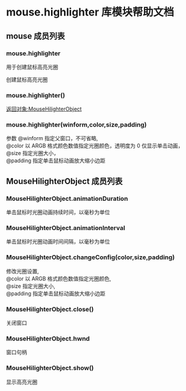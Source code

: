 # mouse.highlighter 库模块帮助文档

<a id="mouse"></a>
## mouse 成员列表


<a id="mouse.highlighter"></a>
### mouse.highlighter 
 用于创建鼠标高亮光圈

创建鼠标高亮光圈

<a id="mouse.highlighter"></a>
### mouse.highlighter() 
 [返回对象:MouseHilighterObject](#MouseHilighterObject)

<a id="mouse.highlighter"></a>
### mouse.highlighter(winform,color,size,padding) 
 参数 @winform 指定父窗口，不可省略,  
@color 以 ARGB 格式颜色数值指定光圈颜色，透明度为 0 仅显示单击动画，  
@size 指定光圈大小，  
@padding 指定单击鼠标动画放大缩小边距

<a id="MouseHilighterObject"></a>
## MouseHilighterObject 成员列表


<a id="MouseHilighterObject.animationDuration"></a>
### MouseHilighterObject.animationDuration 
 单击鼠标时光圈动画持续时间，以毫秒为单位

<a id="MouseHilighterObject.animationInterval"></a>
### MouseHilighterObject.animationInterval 
 单击鼠标时光圈动画时间间隔，以毫秒为单位

<a id="MouseHilighterObject.changeConfig"></a>
### MouseHilighterObject.changeConfig(color,size,padding) 
 修改光圈设置,  
@color 以 ARGB 格式颜色数值指定光圈颜色,  
@size 指定光圈大小,  
@padding 指定单击鼠标动画放大缩小边距

<a id="MouseHilighterObject.close"></a>
### MouseHilighterObject.close() 
 关闭窗口

<a id="MouseHilighterObject.hwnd"></a>
### MouseHilighterObject.hwnd 
 窗口句柄

<a id="MouseHilighterObject.show"></a>
### MouseHilighterObject.show() 
 显示高亮光圈
